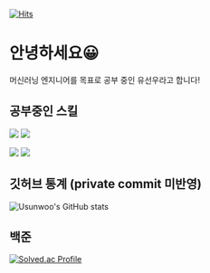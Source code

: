 [![Hits](https://hits.seeyoufarm.com/api/count/incr/badge.svg?url=https%3A%2F%2Fgithub.com%2FUsunwoo&count_bg=%23D10000&title_bg=%23333333&icon=&icon_color=%23E7E7E7&title=visitors&edge_flat=false)](https://hits.seeyoufarm.com)

# 안녕하세요😀
머신러닝 엔지니어를 목표로 공부 중인 유선우라고 합니다!

## 공부중인 스킬
<img src="https://img.shields.io/badge/Git-F05032?style=for-the-badge&logo=git&logoColor=white"> <img src="https://img.shields.io/badge/Python-3776AB?style=for-the-badge&logo=Python&logoColor=white">

<img src="https://img.shields.io/badge/Pytorch-EE4C2C?style=for-the-badge&logo=Pytorch&logoColor=white"> <img src="https://img.shields.io/badge/Pytorch Lightning-792EE5?style=for-the-badge&logo=lightning&logoColor=white">

## 깃허브 통계 (private commit 미반영)
![Usunwoo's GitHub stats](https://github-readme-stats.vercel.app/api?username=Usunwoo&theme=gruvbox&show_icons=true)

## 백준
[![Solved.ac Profile](http://mazassumnida.wtf/api/v2/generate_badge?boj=sunsense)](https://solved.ac/sunsense/)
